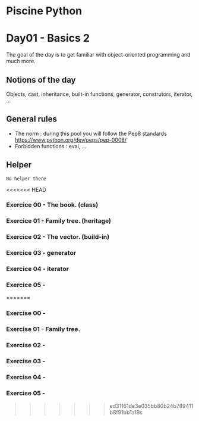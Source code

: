 # Piscine Python

# Day01 - Basics 2

The goal of the day is to get familiar with object-oriented programming and much more.

## Notions of the day

Objects, cast, inheritance, built-in functions, generator, construtors, iterator, ...

## General rules

- The norm : during this pool you will follow the Pep8 standards https://www.python.org/dev/peps/pep-0008/
- Forbidden functions : eval, ...

## Helper 

```
No helper there
```

<<<<<<< HEAD
### Exercice 00 - The book. (class)
### Exercice 01 - Family tree. (heritage)
### Exercice 02 - The vector. (build-in)
### Exercice 03 - generator
### Exercice 04 - iterator
### Exercice 05 - 
=======
### Exercise 00 - 
### Exercise 01 - Family tree.
### Exercise 02 - 
### Exercise 03 - 
### Exercise 04 - 
### Exercise 05 - 
>>>>>>> ed31161de3e035bb80b24b789411b8f91bb1a19c
